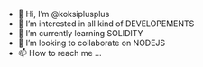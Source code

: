 - 👋 Hi, I’m @koksiplusplus
- 👀 I’m interested in all kind of DEVELOPEMENTS
- 🌱 I’m currently learning SOLIDITY
- 💞️ I’m looking to collaborate on NODEJS
- 📫 How to reach me ...

<!---
koksiplusplus/koksiplusplus is a ✨ special ✨ repository because its `README.md` (this file) appears on your GitHub profile.
You can click the Preview link to take a look at your changes.
--->
